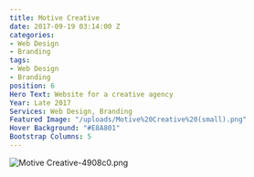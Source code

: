 ```yaml
---
title: Motive Creative
date: 2017-09-19 03:14:00 Z
categories:
- Web Design
- Branding
tags:
- Web Design
- Branding
position: 6
Hero Text: Website for a creative agency
Year: Late 2017
Services: Web Design, Branding
Featured Image: "/uploads/Motive%20Creative%20(small).png"
Hover Background: "#E8A801"
Bootstrap Columns: 5
---
```


![Motive Creative-4908c0.png](/uploads/Motive%20Creative-4908c0.png)